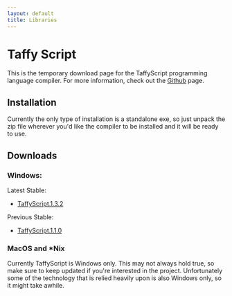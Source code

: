 ```yaml
---
layout: default
title: Libraries
---
```


# Taffy Script

This is the temporary download page for the TaffyScript programming language compiler. For more information, check out the [Github](https://github.com/mystborn/TaffyScript) page.

## Installation
Currently the only type of installation is a standalone exe, so just unpack the zip file wherever you'd like the compiler to be installed and it will be ready to use.

## Downloads

### Windows:
Latest Stable:
* <a href="{{site.baseurl}}/TaffyScriptReleases/TaffyScript.1.3.2.zip" download>TaffyScript.1.3.2</a>

Previous Stable: 
* <a href="{{site.baseurl}}/TaffyScriptReleases/TaffyScript1.1.0.zip" download>TaffyScript.1.1.0</a>

### MacOS and \*Nix

Currently TaffyScript is Windows only. This may not always hold true, so make sure to keep updated if you're interested in the project. Unfortunately some of the technology that is relied heavily upon is also Windows only, so it might take awhile.